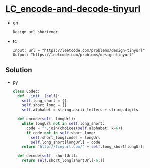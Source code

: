 # [LC_encode-and-decode-tinyurl](https://leetcode.com/problems/encode-and-decode-tinyurl)

* en

  ```en
  Design url shortener
  ```

* tc

  ```tc
  Input: url = "https://leetcode.com/problems/design-tinyurl"
  Output: "https://leetcode.com/problems/design-tinyurl"
  ```

## Solution

* py

  ```py
  class Codec:
    def __init__(self):
      self.long_short = {}
      self.short_long = {}
      self.alphabet = string.ascii_letters + string.digits

    def encode(self, longUrl):
      while longUrl not in self.long_short:
        code = "".join(choices(self.alphabet, k=6))
        if code not in self.short_long:
          self.short_long[code] = longUrl
          self.long_short[longUrl] = code
      return 'http://tinyurl.com/' + self.long_short[longUrl]

    def decode(self, shortUrl):
      return self.short_long[shortUrl[-6:]]
  ```
